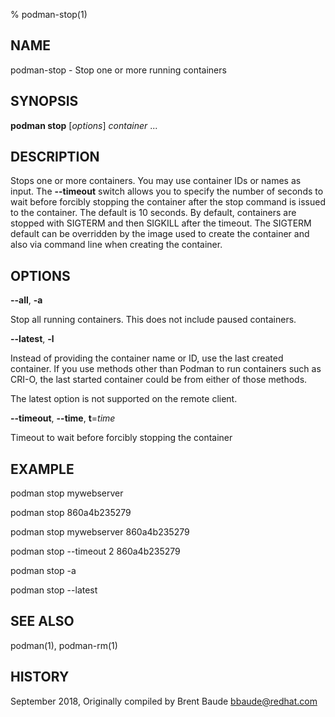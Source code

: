% podman-stop(1)

## NAME
podman\-stop - Stop one or more running containers

## SYNOPSIS
**podman stop** [*options*] *container* ...

## DESCRIPTION
Stops one or more containers.  You may use container IDs or names as input. The **--timeout** switch
allows you to specify the number of seconds to wait before forcibly stopping the container after the stop command
is issued to the container. The default is 10 seconds. By default, containers are stopped with SIGTERM
and then SIGKILL after the timeout. The SIGTERM default can be overridden by the image used to create the
container and also via command line when creating the container.

## OPTIONS

**--all**, **-a**

Stop all running containers.  This does not include paused containers.

**--latest**, **-l**

Instead of providing the container name or ID, use the last created container. If you use methods other than Podman
to run containers such as CRI-O, the last started container could be from either of those methods.

The latest option is not supported on the remote client.

**--timeout**, **--time**, **t**=*time*

Timeout to wait before forcibly stopping the container

## EXAMPLE

podman stop mywebserver

podman stop 860a4b235279

podman stop mywebserver 860a4b235279

podman stop --timeout 2 860a4b235279

podman stop -a

podman stop --latest

## SEE ALSO
podman(1), podman-rm(1)

## HISTORY
September 2018, Originally compiled by Brent Baude <bbaude@redhat.com>
